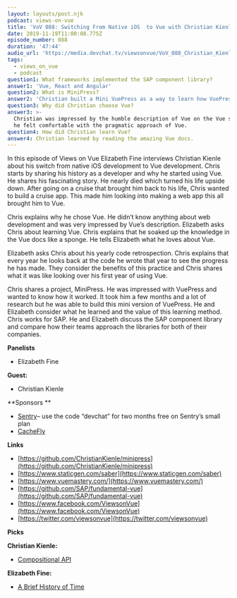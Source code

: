 ```yaml
---
layout: layouts/post.njk
podcast: views-on-vue
title: 'VoV 088: Switching From Native iOS  to Vue with Christian Kienle'
date: 2019-11-19T11:00:08.775Z
episode_number: 088
duration: '47:44'
audio_url: 'https://media.devchat.tv/viewsonvue/VoV_088_Christian_Kienle.mp3'
tags:
  - views_on_vue
  - podcast
question1: What frameworks implemented the SAP component library?
answer1: 'Vue, React and Angular'
question2: What is MiniPress?
answer2: 'Christian built a Mini VuePress as a way to learn how VuePress works. '
question3: Why did Christian choose Vue?
answer3: >-
  Christian was impressed by the humble description of Vue on the Vue site and
  he felt comfortable with the pragmatic approach of Vue.
question4: How did Christian learn Vue?
answer4: Christian learned by reading the amazing Vue docs.
---
```

In this episode of Views on Vue Elizabeth Fine interviews Christian Kienle about his switch from native iOS development to Vue development. Chris starts by sharing his history as a developer and why he started using Vue. He shares his fascinating story. He nearly died which turned his life upside down. After going on a cruise that brought him back to his life, Chris wanted to build a cruise app. This made him looking into making a web app this all brought him to Vue. 

Chris explains why he chose Vue. He didn’t know anything about web development and was very impressed by Vue’s description.  Elizabeth asks Chris about learning Vue. Chris explains that he soaked up the knowledge in the Vue docs like a sponge. He tells Elizabeth what he loves about Vue.

Elizabeth asks Chris about his yearly code retrospection. Chris explains that every year he looks back at the code he wrote that year to see the progress he has made. They consider the benefits of this practice and Chris shares what it was like looking over his first year of using Vue. 

Chris shares a project, MiniPress. He was impressed with VuePress and wanted to know how it worked. It took him a few months and a lot of research but he was able to build this mini version of VuePress. He and Elizabeth consider what he learned and the value of this learning method. Chris works for SAP. He and Elizabeth discuss the SAP component library and compare how their teams approach the libraries for both of their companies.


**Panelists**

- Elizabeth Fine

**Guest:**

- Christian Kienle

**Sponsors  **

- [Sentry](http://sentry.io/)–  use the code “devchat” for two months free on Sentry’s small plan
- [CacheFly](https://www.cachefly.com/)

**Links**

- [https://github.com/ChristianKienle/minipress](https://github.com/ChristianKienle/minipress)
- [https://www.staticgen.com/saber](https://www.staticgen.com/saber)
- [https://www.vuemastery.com/](https://www.vuemastery.com/)
- [https://github.com/SAP/fundamental-vue](https://github.com/SAP/fundamental-vue)
- [https://www.facebook.com/ViewsonVue](https://www.facebook.com/ViewsonVue)
- [https://twitter.com/viewsonvue](https://twitter.com/viewsonvue)

**Picks**

**Christian Kienle:**

- [Compositional API](https://www.vuemastery.com/courses/vue-3-essentials/why-the-composition-api/)

**Elizabeth Fine:**

- [A Brief History of Time](https://www.amazon.com/Brief-History-Time-Stephen-Hawking/dp/0553380168/ref=asc_df_0553380168/?tag=hyprod-20&amp;linkCode=df0&amp;hvadid=312152840806&amp;hvpos=1o1&amp;hvnetw=g&amp;hvrand=12278142769301580698&amp;hvpone=&amp;hvptwo=&amp;hvqmt=&amp;hvdev=c&amp;hvdvcmdl=&amp;hvlocint=&amp;hvlocphy=9053130&amp;hvtargid=pla-395749124559&amp;psc=1&amp;tag=&amp;ref=&amp;adgrpid=61316181319&amp;hvpone=&amp;hvptwo=&amp;hvadid=312152840806&amp;hvpos=1o1&amp;hvnetw=g&amp;hvrand=12278142769301580698&amp;hvqmt=&amp;hvdev=c&amp;hvdvcmdl=&amp;hvlocint=&amp;hvlocphy=9053130&amp;hvtargid=pla-395749124559)

